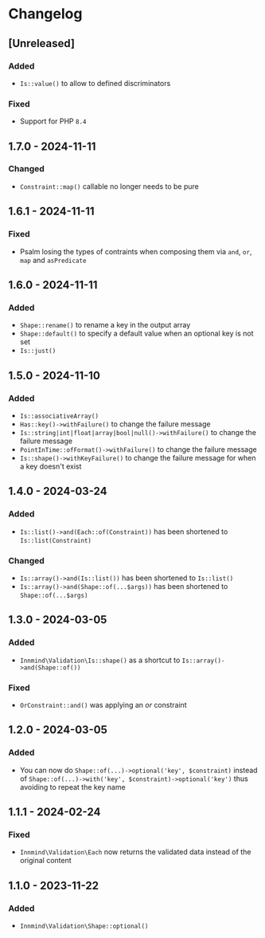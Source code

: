 # Changelog

## [Unreleased]

### Added

- `Is::value()` to allow to defined discriminators

### Fixed

- Support for PHP `8.4`

## 1.7.0 - 2024-11-11

### Changed

- `Constraint::map()` callable no longer needs to be pure

## 1.6.1 - 2024-11-11

### Fixed

- Psalm losing the types of contraints when composing them via `and`, `or`, `map` and `asPredicate`

## 1.6.0 - 2024-11-11

### Added

- `Shape::rename()` to rename a key in the output array
- `Shape::default()` to specify a default value when an optional key is not set
- `Is::just()`

## 1.5.0 - 2024-11-10

### Added

- `Is::associativeArray()`
- `Has::key()->withFailure()` to change the failure message
- `Is::string|int|float|array|bool|null()->withFailure()` to change the failure message
- `PointInTime::ofFormat()->withFailure()` to change the failure message
- `Is::shape()->withKeyFailure()` to change the failure message for when a key doesn't exist

## 1.4.0 - 2024-03-24

### Added

- `Is::list()->and(Each::of(Constraint))` has been shortened to `Is::list(Constraint)`

### Changed

- `Is::array()->and(Is::list())` has been shortened to `Is::list()`
- `Is::array()->and(Shape::of(...$args))` has been shortened to `Shape::of(...$args)`

## 1.3.0 - 2024-03-05

### Added

- `Innmind\Validation\Is::shape()` as a shortcut to `Is::array()->and(Shape::of())`

### Fixed

- `OrConstraint::and()` was applying an _or_ constraint

## 1.2.0 - 2024-03-05

### Added

- You can now do `Shape::of(...)->optional('key', $constraint)` instead of `Shape::of(...)->with('key', $constraint)->optional('key')` thus avoiding to repeat the key name

## 1.1.1 - 2024-02-24

### Fixed

- `Innmind\Validation\Each` now returns the validated data instead of the original content

## 1.1.0 - 2023-11-22

### Added

- `Innmind\Validation\Shape::optional()`

